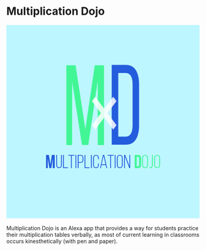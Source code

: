 # Multiplication Dojo
![Multiplication Dojo Icon](/icons/MultiplicationDojoIcon-large.png?raw=true "Multiplication Dojo Icon")

Multiplication Dojo is an Alexa app that provides a way for students practice their multiplication tables verbally, as most of current learning in classrooms occurs kinesthetically (with pen and paper).

